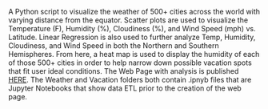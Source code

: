 A Python script to visualize the weather of 500+ cities across the world with varying distance from the equator. Scatter plots are used to visualize the Temperature (F), Humidity (%), Cloudiness (%), and Wind Speed (mph) vs. Latitude. Linear Regression is also used to further analyze Temp, Humidity, Cloudiness, and Wind Speed in both the Northern and Southern Hemispheres. From here, a heat map is used to display the humidity of each of those 500+ cities in order to help narrow down possible vacation spots that fit user ideal conditions.
The Web Page with analysis is published [HERE](https://rblevine.github.io/WeatherAndVacationVis/).
The Weather and Vacation folders both contain .ipnyb files that are Jupyter Notebooks that show data ETL prior to the creation of the web page.

